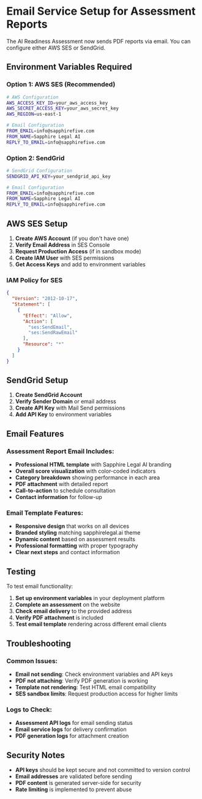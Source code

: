 # Email Service Setup for Assessment Reports

The AI Readiness Assessment now sends PDF reports via email. You can configure either AWS SES or SendGrid.

## Environment Variables Required

### Option 1: AWS SES (Recommended)
```bash
# AWS Configuration
AWS_ACCESS_KEY_ID=your_aws_access_key
AWS_SECRET_ACCESS_KEY=your_aws_secret_key
AWS_REGION=us-east-1

# Email Configuration
FROM_EMAIL=info@sapphirefive.com
FROM_NAME=Sapphire Legal AI
REPLY_TO_EMAIL=info@sapphirefive.com
```

### Option 2: SendGrid
```bash
# SendGrid Configuration
SENDGRID_API_KEY=your_sendgrid_api_key

# Email Configuration
FROM_EMAIL=info@sapphirefive.com
FROM_NAME=Sapphire Legal AI
REPLY_TO_EMAIL=info@sapphirefive.com
```

## AWS SES Setup

1. **Create AWS Account** (if you don't have one)
2. **Verify Email Address** in SES Console
3. **Request Production Access** (if in sandbox mode)
4. **Create IAM User** with SES permissions
5. **Get Access Keys** and add to environment variables

### IAM Policy for SES
```json
{
  "Version": "2012-10-17",
  "Statement": [
    {
      "Effect": "Allow",
      "Action": [
        "ses:SendEmail",
        "ses:SendRawEmail"
      ],
      "Resource": "*"
    }
  ]
}
```

## SendGrid Setup

1. **Create SendGrid Account**
2. **Verify Sender Domain** or email address
3. **Create API Key** with Mail Send permissions
4. **Add API Key** to environment variables

## Email Features

### Assessment Report Email Includes:
- **Professional HTML template** with Sapphire Legal AI branding
- **Overall score visualization** with color-coded indicators
- **Category breakdown** showing performance in each area
- **PDF attachment** with detailed report
- **Call-to-action** to schedule consultation
- **Contact information** for follow-up

### Email Template Features:
- **Responsive design** that works on all devices
- **Branded styling** matching sapphirelegal.ai theme
- **Dynamic content** based on assessment results
- **Professional formatting** with proper typography
- **Clear next steps** and contact information

## Testing

To test email functionality:

1. **Set up environment variables** in your deployment platform
2. **Complete an assessment** on the website
3. **Check email delivery** to the provided address
4. **Verify PDF attachment** is included
5. **Test email template** rendering across different email clients

## Troubleshooting

### Common Issues:
- **Email not sending**: Check environment variables and API keys
- **PDF not attaching**: Verify PDF generation is working
- **Template not rendering**: Test HTML email compatibility
- **SES sandbox limits**: Request production access for higher limits

### Logs to Check:
- **Assessment API logs** for email sending status
- **Email service logs** for delivery confirmation
- **PDF generation logs** for attachment creation

## Security Notes

- **API keys** should be kept secure and not committed to version control
- **Email addresses** are validated before sending
- **PDF content** is generated server-side for security
- **Rate limiting** is implemented to prevent abuse 